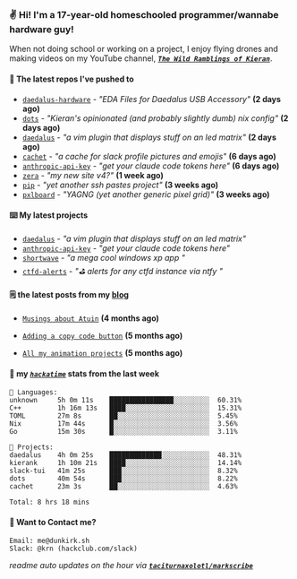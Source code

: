 ### ✌️ Hi! I'm a 17-year-old homeschooled programmer/wannabe hardware guy!

When not doing school or working on a project, I enjoy flying drones and making videos on my YouTube channel, [**_`The Wild Ramblings of Kieran`_**](https://youtube.com/@kieran.rambles).

#### 👷 The latest repos I've pushed to

- [`daedalus-hardware`](https://github.com/geschmit/daedalus-hardware) - _"EDA Files for Daedalus USB Accessory"_ **(2 days ago)**
- [`dots`](https://github.com/taciturnaxolotl/dots) - _"Kieran's opinionated (and probably slightly dumb) nix config"_ **(2 days ago)**
- [`daedalus`](https://github.com/taciturnaxolotl/daedalus) - _"a vim plugin that displays stuff on an led matrix"_ **(2 days ago)**
- [`cachet`](https://github.com/taciturnaxolotl/cachet) - _"a cache for slack profile pictures and emojis"_ **(6 days ago)**
- [`anthropic-api-key`](https://github.com/taciturnaxolotl/anthropic-api-key) - _"get your claude code tokens here"_ **(6 days ago)**
- [`zera`](https://github.com/taciturnaxolotl/zera) - _"my new site v4?"_ **(1 week ago)**
- [`pip`](https://github.com/taciturnaxolotl/pip) - _"yet another ssh pastes project"_ **(3 weeks ago)**
- [`pxlboard`](https://github.com/taciturnaxolotl/pxlboard) - _"YAGNG (yet another generic pixel grid)"_ **(3 weeks ago)**

#### ⌨️ My latest projects

- [`daedalus`](https://github.com/taciturnaxolotl/daedalus) - _"a vim plugin that displays stuff on an led matrix"_
- [`anthropic-api-key`](https://github.com/taciturnaxolotl/anthropic-api-key) - _"get your claude code tokens here"_
- [`shortwave`](https://github.com/taciturnaxolotl/shortwave) - _"a mega cool windows xp app "_
- [`ctfd-alerts`](https://github.com/taciturnaxolotl/ctfd-alerts) - _"⛳ alerts for any ctfd instance via ntfy "_

#### 🗒️ the latest posts from my [blog](https://dunkirk.sh)

- [`Musings about Atuin`](https://dunkirk.sh/blog/atuin/) **(4 months ago)**

- [`Adding a copy code button`](https://dunkirk.sh/blog/adding-a-copy-button/) **(5 months ago)**

- [`All my animation projects`](https://dunkirk.sh/blog/my-animations/) **(5 months ago)**



#### 📡 my [_`hackatime`_](https://waka.hackclub.com) stats from the last week

```text
💾 Languages:
unknown     5h 0m 11s    ████████████████░░░░░░░░░  60.31%
C++         1h 16m 13s   ████░░░░░░░░░░░░░░░░░░░░░  15.31%
TOML        27m 8s       ██░░░░░░░░░░░░░░░░░░░░░░░  5.45%
Nix         17m 44s      █░░░░░░░░░░░░░░░░░░░░░░░░  3.56%
Go          15m 30s      █░░░░░░░░░░░░░░░░░░░░░░░░  3.11%

💼 Projects:
daedalus    4h 0m 25s    █████████████░░░░░░░░░░░░  48.31%
kierank     1h 10m 21s   ████░░░░░░░░░░░░░░░░░░░░░  14.14%
slack-tui   41m 25s      ███░░░░░░░░░░░░░░░░░░░░░░  8.32%
dots        40m 54s      ███░░░░░░░░░░░░░░░░░░░░░░  8.22%
cachet      23m 3s       ██░░░░░░░░░░░░░░░░░░░░░░░  4.63%

Total: 8 hrs 18 mins
```

#### 📮 Want to Contact me?

```text
Email: me@dunkirk.sh
Slack: @krn (hackclub.com/slack)
```

_readme auto updates on the hour via [**`taciturnaxolotl/markscribe`**](https://github.com/taciturnaxolotl/markscribe)_
